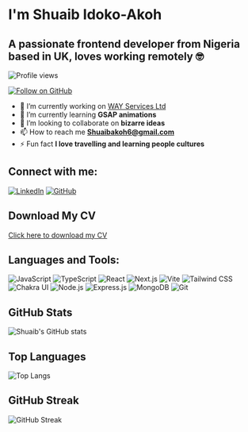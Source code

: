 # I'm Shuaib Idoko-Akoh 

## A passionate frontend developer from Nigeria based in UK, loves working remotely 🤓

![Profile views](https://komarev.com/ghpvc/?username=Shuaib-ux&label=Profile%20views&color=0e75b6&style=flat)

[![Follow on GitHub](https://img.shields.io/github/followers/Shuaib-ux?label=Follow&style=social)](https://github.com/Shuaib-ux)

- 🔭 I’m currently working on [WAY Services Ltd](https://yourwayapp.com/)
- 🌱 I’m currently learning **GSAP animations**
- 👯 I’m looking to collaborate on **bizarre ideas**
- 📫 How to reach me **Shuaibakoh6@gmail.com**
- ⚡ Fun fact **I love travelling and learning people cultures**

## Connect with me:

[![LinkedIn](https://img.shields.io/badge/LinkedIn-0077B5?logo=linkedin&logoColor=white)](https://linkedin.com/in/shuaib-i-ab882bb6)
[![GitHub](https://img.shields.io/badge/GitHub-181717?logo=github&logoColor=white)](https://github.com/Shuaib-ux)

## Download My CV
[Click here to download my CV](https://github.com/Shuaib-ux/shuaib-ux.github.io/raw/main/Shuaib_CV.pdf)

## Languages and Tools:
![JavaScript](https://img.shields.io/badge/JavaScript-323330?style=for-the-badge&logo=javascript&logoColor=F7DF1E)
![TypeScript](https://img.shields.io/badge/TypeScript-007ACC?style=for-the-badge&logo=typescript&logoColor=white)
![React](https://img.shields.io/badge/React-20232A?style=for-the-badge&logo=react&logoColor=61DAFB)
![Next.js](https://img.shields.io/badge/Next.js-000000?style=for-the-badge&logo=nextdotjs&logoColor=white)
![Vite](https://img.shields.io/badge/Vite-646CFF?style=for-the-badge&logo=vite&logoColor=white)
![Tailwind CSS](https://img.shields.io/badge/Tailwind_CSS-38B2AC?style=for-the-badge&logo=tailwind-css&logoColor=white)
![Chakra UI](https://img.shields.io/badge/Chakra_UI-319795?style=for-the-badge&logo=chakra-ui&logoColor=white)
![Node.js](https://img.shields.io/badge/Node.js-43853D?style=for-the-badge&logo=node.js&logoColor=white)
![Express.js](https://img.shields.io/badge/Express.js-404D59?style=for-the-badge&logo=express&logoColor=white)
![MongoDB](https://img.shields.io/badge/MongoDB-4EA94B?style=for-the-badge&logo=mongodb&logoColor=white)
![Git](https://img.shields.io/badge/Git-F05032?style=for-the-badge&logo=git&logoColor=white)



## GitHub Stats
![Shuaib's GitHub stats](https://github-readme-stats.vercel.app/api?username=Shuaib-ux&show_icons=true&theme=radical&count_private=true&hide=contribs,issues&token=${{secrets.GH_TOKEN}})

## Top Languages
![Top Langs](https://github-readme-stats.vercel.app/api/top-langs/?username=Shuaib-ux&layout=compact&theme=radical&langs_count=8&hide=python&count_private=true&token=${{secrets.GH_TOKEN}})

## GitHub Streak
![GitHub Streak](https://github-readme-streak-stats.herokuapp.com/?user=Shuaib-ux&theme=radical)
